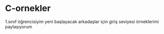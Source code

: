 # C-ornekler
1.sınıf öğrencisiyim yeni başlayacak arkadaşlar için giriş seviyesi örneklerimi paylaşıyorum
